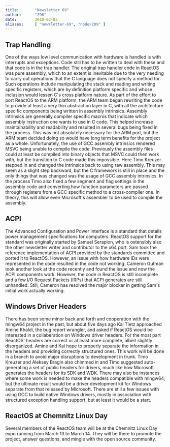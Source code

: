 ```yaml
---
title:       "Newsletter 69"
author:      "Z98"
date:        2010-03-03
aliases:     [ "newsletter-69", "node/209" ]
---
```


<h2>Trap Handling</h2>
<p>One of the ways low level communication with hardware is handled is with interrupts and exceptions.  Code still has to be written to deal with these and that code is in the trap handler.  The original trap handler code in ReactOS was pure assembly, which to an extent is inevitable due to the very needing to carry out operations that the C language does not specify a method for. Such operations include manipulating the stack and reading and writing specific registers, which are by definition platform specific and whose inclusion would lessen C's cross platform nature.  As part of the effort to port ReactOS to the ARM platform, the ARM team began rewriting the code to provide at least a very thin abstraction layer in C, with all the architecture specific components being written in assembly intrinsics.  Assembly intrinsics are generally compiler specific macros that indicate which assembly instruction one wants to use in C code.  This helped increase maintainability and readability and resulted in several bugs being fixed in the process. This was not absolutely necessary for the ARM port, but the ARM team decided doing so would have long term benefits for the project as a whole.  Unfortunately, the use of GCC assembly intrinsics rendered MSVC being unable to compile the code.  Previously the assembly files could at least be compiled into binary objects that MSVC could then work with, but the transition to C code made this impossible.  Here Timo Kreuzer stepped in and changed the intrinsics back to using raw assembly.  This may seem as a slight step backward, but the C framework is still in place and the only things that was changed was the usage of GCC assembly intrinsics.  In the process Timo also fixed a few segment and flag settings in the assembly code and converting how function parameters are passed through registers from a GCC specific method to a cross-compiler one. In theory, this will allow even Microsoft's assembler to be used to compile the assembly.</p>
<h2>ACPI</h2>
<p>The Advanced Configuration and Power Interface is a standard that details power management specifications for computers.  ReactOS support for the standard was originally started by Samuel Serapion, who is ostensibly also the other newsletter writer and contributor to the x64 port.  Sam took the reference implementation of ACPI provided by the standards committee and ported it to ReactOS.  However, an issue with how hardware IDs were represented in the code resulted in the code not working.  Cameron Gutman took another look at the code recently and found the issue and now the ACPI components work.  However, the code in ReactOS is still incomplete and a few I/O Request Packets (IRPs) that ACPI generates are still unhandled.  Still, Cameron has resolved the major blocker in getting Sam's initial work actually working.</p>
<h2>Windows Driver Headers</h2>
<p>There has been some minor back and forth and cooperation with the mingw64 project in the past, but about five days ago Kai Tietz approached Amine Khaldi, the bug report wrangler, and asked if ReactOS would be interested in a collaberation on Windows driver headers.  For the most part ReactOS' headers are correct or at least more complete, albeit slightly disorganized. Amine and Kai hope to properly separate the information in the headers and providing correctly structured ones. This work will be done in a branch to avoid major disruptions to development in trunk. Timo Kreuzer and Aleksey Bragin also chimmed in and Timo suggested auto-generating a set of public headers for drivers, much like how Microsoft generates the headers for its SDK and WDK.  There may also be instances where some work is needed to make the headers compatible with mingw64, but the ultimate result would be a driver development kit for Windows separate from that released by Microsoft.  There are still a few issues with using GCC to build native Windows drivers, mostly in association with structured exception handling support, but at least it would be a start.</p>
<h2>ReactOS at Chemnitz Linux Day</h2>
<p>Several members of the ReactOS team will be at the Chemnitz Linux Day expo running from March 13 to March 14.  They will be there to promote the project, answer questions, and mingle with the open source community.</p>
